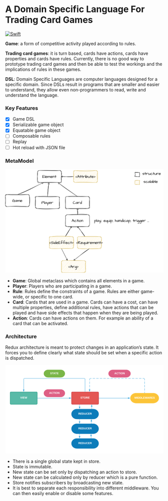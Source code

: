 # A Domain Specific Language For Trading Card Games

[![Swift](https://github.com/stephtelolahy/GameDSL/actions/workflows/swift.yml/badge.svg?branch=main)](https://github.com/stephtelolahy/GameDSL/actions/workflows/swift.yml)

**Game**: a form of competitive activity played according to rules.

**Trading card games**: it is turn based, cards have actions, cards have properties and cards have rules.
Currently, there is no good way to prototype trading card games and then be able to test the workings and the implications of rules in these games. 

**DSL**: Domain Specific Languages are computer languages designed for a specific domain. 
Since DSLs result in programs that are smaller and easier to understand, they allow even non-programmers to read, write and understand the language.


### Key Features
- [x] Game DSL
- [x] Serializable game object
- [x] Equatable game object
- [ ] Composable rules
- [ ] Replay
- [ ] Hot reload with JSON file 

### MetaModel

![](Docs/architecture.png)

- **Game**: Global metaclass which contains all elements in a game.
- **Player**: Players who are participating in a game.
- **Rule**: Rules define the constraints of a game. Rules are either game-wide, or specific to one card.
- **Card**: Cards that are used in a game. Cards can have a cost, can have multiple properties, define additional rules, have actions that can be played and have side effects that happen when they are being played.
- **Action**: Cards can have actions on them. For example an ability of a card that can be activated.

### Architecture

Redux architecture is meant to protect changes in an application’s state. It forces you to define clearly what state should be set when a specific action is dispatched.

![](Docs/redux.png)

- There is a single global state kept in store.
- State is immutable.
- New state can be set only by dispatching an action to store.
- New state can be calculated only by reducer which is a pure function.
- Store notifies subscribers by broadcasting new state.
- It is best to separate each responsibility into different middleware. You can then easily enable or disable some features.

